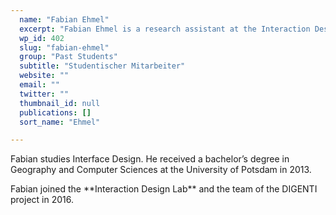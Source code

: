 ```yaml
---
  name: "Fabian Ehmel"
  excerpt: "Fabian Ehmel is a research assistant at the Interaction Design Lab of the University of Applied Sciences Potsdam. He is interested in Information Visualization, Geographic Visualization and Interaction Design."
  wp_id: 402
  slug: "fabian-ehmel"
  group: "Past Students"
  subtitle: "Studentischer Mitarbeiter"
  website: ""
  email: ""
  twitter: ""
  thumbnail_id: null
  publications: []
  sort_name: "Ehmel"

---
```

<p class="p1">Fabian studies Interface Design. He received a bachelor’s degree in Geography and Computer Sciences at the University of Potsdam in 2013.</p>
<p class="p1"><span class="s1">Fabian joined the **Interaction Design Lab** and the team of the DIGENTI project in 2016.</span></p>